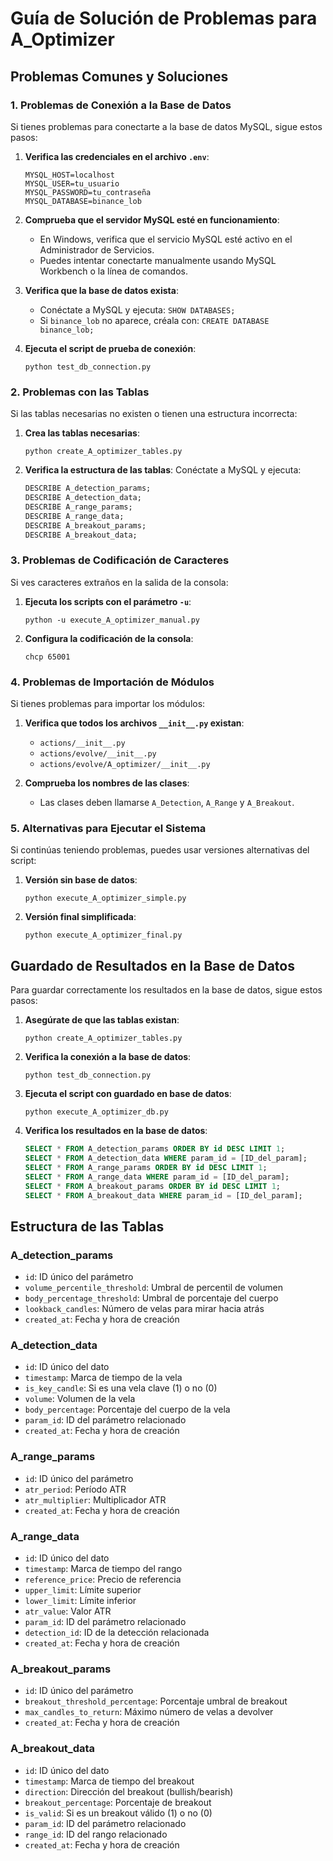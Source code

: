 # Guía de Solución de Problemas para A_Optimizer

## Problemas Comunes y Soluciones

### 1. Problemas de Conexión a la Base de Datos

Si tienes problemas para conectarte a la base de datos MySQL, sigue estos pasos:

1. **Verifica las credenciales en el archivo `.env`**:
   ```
   MYSQL_HOST=localhost
   MYSQL_USER=tu_usuario
   MYSQL_PASSWORD=tu_contraseña
   MYSQL_DATABASE=binance_lob
   ```

2. **Comprueba que el servidor MySQL esté en funcionamiento**:
   - En Windows, verifica que el servicio MySQL esté activo en el Administrador de Servicios.
   - Puedes intentar conectarte manualmente usando MySQL Workbench o la línea de comandos.

3. **Verifica que la base de datos exista**:
   - Conéctate a MySQL y ejecuta: `SHOW DATABASES;`
   - Si `binance_lob` no aparece, créala con: `CREATE DATABASE binance_lob;`

4. **Ejecuta el script de prueba de conexión**:
   ```
   python test_db_connection.py
   ```

### 2. Problemas con las Tablas

Si las tablas necesarias no existen o tienen una estructura incorrecta:

1. **Crea las tablas necesarias**:
   ```
   python create_A_optimizer_tables.py
   ```

2. **Verifica la estructura de las tablas**:
   Conéctate a MySQL y ejecuta:
   ```sql
   DESCRIBE A_detection_params;
   DESCRIBE A_detection_data;
   DESCRIBE A_range_params;
   DESCRIBE A_range_data;
   DESCRIBE A_breakout_params;
   DESCRIBE A_breakout_data;
   ```

### 3. Problemas de Codificación de Caracteres

Si ves caracteres extraños en la salida de la consola:

1. **Ejecuta los scripts con el parámetro `-u`**:
   ```
   python -u execute_A_optimizer_manual.py
   ```

2. **Configura la codificación de la consola**:
   ```
   chcp 65001
   ```

### 4. Problemas de Importación de Módulos

Si tienes problemas para importar los módulos:

1. **Verifica que todos los archivos `__init__.py` existan**:
   - `actions/__init__.py`
   - `actions/evolve/__init__.py`
   - `actions/evolve/A_optimizer/__init__.py`

2. **Comprueba los nombres de las clases**:
   - Las clases deben llamarse `A_Detection`, `A_Range` y `A_Breakout`.

### 5. Alternativas para Ejecutar el Sistema

Si continúas teniendo problemas, puedes usar versiones alternativas del script:

1. **Versión sin base de datos**:
   ```
   python execute_A_optimizer_simple.py
   ```

2. **Versión final simplificada**:
   ```
   python execute_A_optimizer_final.py
   ```

## Guardado de Resultados en la Base de Datos

Para guardar correctamente los resultados en la base de datos, sigue estos pasos:

1. **Asegúrate de que las tablas existan**:
   ```
   python create_A_optimizer_tables.py
   ```

2. **Verifica la conexión a la base de datos**:
   ```
   python test_db_connection.py
   ```

3. **Ejecuta el script con guardado en base de datos**:
   ```
   python execute_A_optimizer_db.py
   ```

4. **Verifica los resultados en la base de datos**:
   ```sql
   SELECT * FROM A_detection_params ORDER BY id DESC LIMIT 1;
   SELECT * FROM A_detection_data WHERE param_id = [ID_del_param];
   SELECT * FROM A_range_params ORDER BY id DESC LIMIT 1;
   SELECT * FROM A_range_data WHERE param_id = [ID_del_param];
   SELECT * FROM A_breakout_params ORDER BY id DESC LIMIT 1;
   SELECT * FROM A_breakout_data WHERE param_id = [ID_del_param];
   ```

## Estructura de las Tablas

### A_detection_params
- `id`: ID único del parámetro
- `volume_percentile_threshold`: Umbral de percentil de volumen
- `body_percentage_threshold`: Umbral de porcentaje del cuerpo
- `lookback_candles`: Número de velas para mirar hacia atrás
- `created_at`: Fecha y hora de creación

### A_detection_data
- `id`: ID único del dato
- `timestamp`: Marca de tiempo de la vela
- `is_key_candle`: Si es una vela clave (1) o no (0)
- `volume`: Volumen de la vela
- `body_percentage`: Porcentaje del cuerpo de la vela
- `param_id`: ID del parámetro relacionado
- `created_at`: Fecha y hora de creación

### A_range_params
- `id`: ID único del parámetro
- `atr_period`: Período ATR
- `atr_multiplier`: Multiplicador ATR
- `created_at`: Fecha y hora de creación

### A_range_data
- `id`: ID único del dato
- `timestamp`: Marca de tiempo del rango
- `reference_price`: Precio de referencia
- `upper_limit`: Límite superior
- `lower_limit`: Límite inferior
- `atr_value`: Valor ATR
- `param_id`: ID del parámetro relacionado
- `detection_id`: ID de la detección relacionada
- `created_at`: Fecha y hora de creación

### A_breakout_params
- `id`: ID único del parámetro
- `breakout_threshold_percentage`: Porcentaje umbral de breakout
- `max_candles_to_return`: Máximo número de velas a devolver
- `created_at`: Fecha y hora de creación

### A_breakout_data
- `id`: ID único del dato
- `timestamp`: Marca de tiempo del breakout
- `direction`: Dirección del breakout (bullish/bearish)
- `breakout_percentage`: Porcentaje de breakout
- `is_valid`: Si es un breakout válido (1) o no (0)
- `param_id`: ID del parámetro relacionado
- `range_id`: ID del rango relacionado
- `created_at`: Fecha y hora de creación
